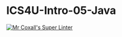 # ICS4U-Intro-05-Java
[![Mr Coxall's Super Linter](https://github.com/Yiyun-Qin/ICS4U-Intro-05-Java/workflows/Mr%20Coxall's%20Super%20Linter/badge.svg)](https://github.com/Yiyun-Qin/ICS4U-Intro-05-Java/actions/)

